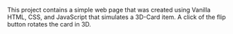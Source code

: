 This project contains a simple web page that was created using Vanilla HTML, CSS, and JavaScript that simulates a 3D-Card item. A click of the flip button rotates the card in 3D.

